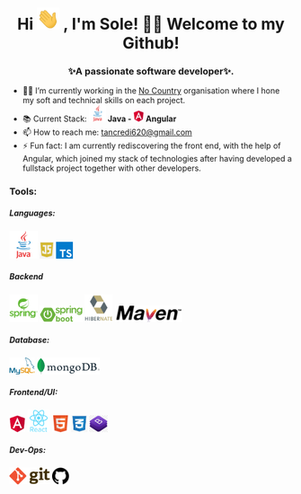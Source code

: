 <h1 align="center">Hi <img src="https://raw.githubusercontent.com/SoleTancredi/SoleTancredi/main/Hi.gif" width="40px" /> , I'm Sole! 👩‍💻 Welcome to my Github! </h1>

<h3 align="center">✨A passionate software developer✨.</h3>

- 👩‍💻 I’m currently working in the [No Country](https://www.nocountry.tech/) organisation where I hone my soft and technical skills on each project.
- 📚 Current Stack: **<img src="https://raw.githubusercontent.com/devicons/devicon/master/icons/java/java-original-wordmark.svg"
        alt="java" width="30" height="30" /> Java - <img src="https://raw.githubusercontent.com/SoleTancredi/SoleTancredi/main/img/angular.jpg" height="20"> Angular** 
- 📫 How to reach me: [tancredi620@gmail.com](mailto:tancredi620@gmail.com)
- ⚡ Fun fact: I am currently rediscovering the front end, with the help of Angular, which joined my stack of technologies after having developed a fullstack project together with other developers.

<h3 align="left">Tools:</h3>
<p align="left">
  
##### Languages:
  <code><img src="https://raw.githubusercontent.com/devicons/devicon/master/icons/java/java-original-wordmark.svg"
        alt="java" width="50" height="50" /></code>
   <code><img src="https://raw.githubusercontent.com/SoleTancredi/SoleTancredi/main/img/js.png" height="30"></code>
   <code><img src="https://raw.githubusercontent.com/SoleTancredi/SoleTancredi/main/img/ts.png" height="30"></code>
   
##### Backend        
  <code><img
        src="https://raw.githubusercontent.com/devicons/devicon/master/icons/spring/spring-original-wordmark.svg"
        alt="spring" width="50" height="50" /></code>
  <code><img src="https://raw.githubusercontent.com/SoleTancredi/SoleTancredi/main/img/spring-boot.png" height="30"></code>
  <code><img src="https://raw.githubusercontent.com/SoleTancredi/SoleTancredi/main/img/hibernate.png" height="50"></code>
  <code><img src="https://raw.githubusercontent.com/SoleTancredi/SoleTancredi/main/img/maven.png" height="30"></code>
  
##### Database:
  <code><img src="https://raw.githubusercontent.com/SoleTancredi/SoleTancredi/main/img/mysql1.png" height="30"></code>
  <code><img src="https://raw.githubusercontent.com/SoleTancredi/SoleTancredi/main/img/mongo.png" height="30"></code>

##### Frontend/UI:
<code><img src="https://raw.githubusercontent.com/SoleTancredi/SoleTancredi/main/img/angular.jpg" height="30"></code>
<code><img src="https://raw.githubusercontent.com/devicons/devicon/master/icons/react/react-original-wordmark.svg"
        alt="react" width="40" height="40" /></code>
 <code><img src="https://raw.githubusercontent.com/SoleTancredi/SoleTancredi/main/img/html.png" height="30"></code>
 <code><img src="https://raw.githubusercontent.com/SoleTancredi/SoleTancredi/main/img/css.png" height="30"></code>
 <code><img src="https://raw.githubusercontent.com/SoleTancredi/SoleTancredi/main/img/bt.jpg" height="30"></code>
 
##### Dev-Ops:
<code><img src="https://raw.githubusercontent.com/SoleTancredi/SoleTancredi/main/img/git.png" height="30"></code>
<code><img src="https://raw.githubusercontent.com/SoleTancredi/SoleTancredi/main/img/github.png" height="30"></code>
        
        
  
  

